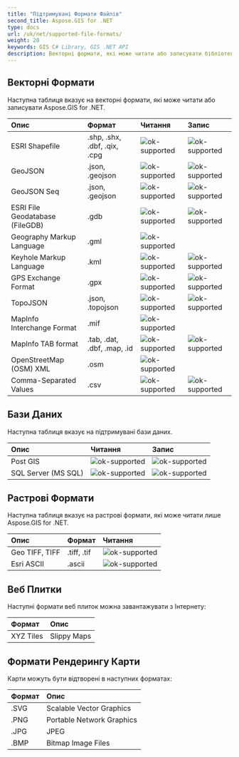 ```yaml
---
title: "Підтримувані Формати Файлів"
second_title: Aspose.GIS for .NET
type: docs
url: /uk/net/supported-file-formats/
weight: 20
keywords: GIS C# Library, GIS .NET API
description: Векторні формати, які може читати або записувати бібліотека GIS C#.NET, включають ESRI Shapefile, GeoJSON, TopoJSON, Keyhole Markup Language, GPS Exchange Format, OpenStreetMap (OSM) XML та підтримує файлові формати, такі як .shp, .shx, .dbf, .geojson, .gdb, .gml, .kml, .mif, .osm. 
---
```


## **Векторні Формати**
Наступна таблиця вказує на векторні формати, які може читати або записувати Aspose.GIS for .NET.

|**Опис**|**Формат**|**Читання**|**Запис**|
| :- | :- | :- | :- |
|ESRI Shapefile|.shp, .shx, .dbf, .qix, .cpg|![ok-supported](ok.png)|![ok-supported](ok.png)|
|GeoJSON|.json, .geojson|![ok-supported](ok.png)|![ok-supported](ok.png)|
|GeoJSON Seq|.json, .geojson|![ok-supported](ok.png)|![ok-supported](ok.png)|
|ESRI File Geodatabase (FileGDB)|.gdb|![ok-supported](ok.png)|![ok-supported](ok.png)|
|Geography Markup Language|.gml|![ok-supported](ok.png)| |
|Keyhole Markup Language|.kml|![ok-supported](ok.png)|![ok-supported](ok.png)|
|GPS Exchange Format|.gpx|![ok-supported](ok.png)|![ok-supported](ok.png)|
|TopoJSON|.json, .topojson|![ok-supported](ok.png)|![ok-supported](ok.png)|
|MapInfo Interchange Format|.mif|![ok-supported](ok.png)| |
|MapInfo TAB format|.tab, .dat, .dbf, .map, .id|![ok-supported](ok.png)|![ok-supported](ok.png)|
|OpenStreetMap (OSM) XML|.osm|![ok-supported](ok.png)| |
|Comma-Separated Values|.csv|![ok-supported](ok.png)|![ok-supported](ok.png)|

## **Бази Даних**
Наступна таблиця вказує на підтримувані бази даних.

|**Опис**|**Читання**|**Запис**|
| :- | :- | :- |
|Post GIS|![ok-supported](ok.png)|![ok-supported](ok.png)|
|SQL Server (MS SQL)|![ok-supported](ok.png)|![ok-supported](ok.png)|

## **Растрові Формати**
Наступна таблиця вказує на растрові формати, які може читати лише Aspose.GIS for .NET.

|**Опис**|**Формат**|**Читання**|
| :- | :- | :- |
|Geo TIFF, TIFF|.tiff, .tif|![ok-supported](ok.png)|
|Esri ASCII|.ascii|![ok-supported](ok.png)|

## **Веб Плитки**
Наступні формати веб плиток можна завантажувати з Інтернету:

|**Формат**|**Опис**|
| :- | :- |
|XYZ Tiles|Slippy Maps|

## **Формати Рендерингу Карти**
Карти можуть бути відтворені в наступних форматах:

|**Формат**|**Опис**|
| :- | :- |
|.SVG|Scalable Vector Graphics|
|.PNG|Portable Network Graphics|
|.JPG|JPEG|
|.BMP|Bitmap Image Files|
